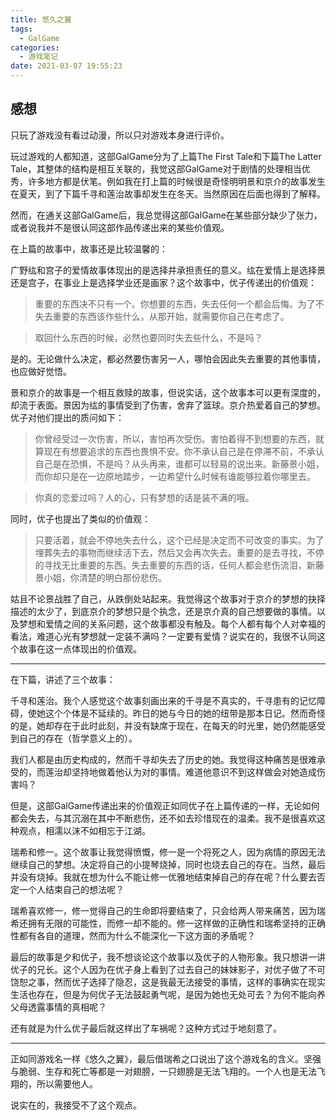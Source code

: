 ```yaml
---
title: 悠久之翼
tags:
  - GalGame
categories:
  - 游戏笔记
date: 2021-03-07 19:55:23
---
```


## 感想

只玩了游戏没有看过动漫，所以只对游戏本身进行评价。

玩过游戏的人都知道，这部GalGame分为了上篇The First Tale和下篇The Latter Tale，其整体的结构是相互关联的，我觉这部GalGame对于剧情的处理相当优秀，许多地方都是伏笔。例如我在打上篇的时候很是奇怪明明景和京介的故事发生在夏天，到了下篇千寻和莲治故事却发生在冬天。当然原因在后面也得到了解释。

然而，在通关这部GalGame后，我总觉得这部GalGame在某些部分缺少了张力，或者说我并不是很认同这部作品传递出来的某些价值观。

在上篇的故事中，故事还是比较温馨的：

广野纮和宫子的爱情故事体现出的是选择并承担责任的意义。纮在爱情上是选择景还是宫子，在事业上是选择学业还是画家？这个故事中，优子传递出的价值观：

> 重要的东西决不只有一个。你想要的东西，失去任何一个都会后悔。为了不失去重要的东西该作些什么，从那开始，就需要你自己在考虑了。

> 取回什么东西的时候，必然也要同时失去些什么，不是吗？

是的。无论做什么决定，都必然要伤害另一人，哪怕会因此失去重要的其他事情，也应做好觉悟。

景和京介的故事是一个相互救赎的故事，但说实话，这个故事本可以更有深度的，却流于表面。景因为纮的事情受到了伤害，舍弃了篮球。京介热爱着自己的梦想。优子对他们提出的质问如下：

> 你曾经受过一次伤害，所以，害怕再次受伤。害怕着得不到想要的东西，就算现在有想要追求的东西也畏惧不安。你不承认自己是在停滞不前，不承认自己是在恐惧，不是吗？从头再来，谁都可以轻易的说出来。新藤景小姐，而你却只是在一边原地踏步，一边希望什么时候有谁能够拉着你哪里去。

> 你真的恋爱过吗？人的心，只有梦想的话是装不满的哦。

同时，优子也提出了类似的价值观：

> 只要活着，就会不停地失去什么，这个已经是决定而不可改变的事实。为了埋葬失去的事物而继续活下去，然后又会再次失去。重要的是去寻找，不停的寻找无比重要的东西。失去重要的东西的话，任何人都会悲伤流泪，新藤景小姐，你清楚的明白那份悲伤。

姑且不论景战胜了自己，从跌倒处站起来。我觉得这个故事对于京介的梦想的抉择描述的太少了，到底京介的梦想只是个执念，还是京介真的自己想要做的事情。以及梦想和爱情之间的关系问题，这个故事都没有触及。每个人都有每个人对幸福的看法，难道心光有梦想就一定装不满吗？一定要有爱情？说实在的，我很不认同这个故事在这一点体现出的价值观。

---

在下篇，讲述了三个故事：

千寻和莲治。我个人感觉这个故事刻画出来的千寻是不真实的，千寻患有的记忆障碍，使她这个个体是不延续的。昨日的她与今日的她的纽带是那本日记。然而奇怪的是，她却存在于此时此刻，并没有缺席于现在，在每天的时光里，她仍然能感受到自己的存在（哲学意义上的）。

我们人都是由历史构成的，然而千寻却失去了历史的她。我觉得这种痛苦是很难承受的，而莲治却坚持地做着他认为对的事情。难道他意识不到这样做会对她造成伤害吗？

但是，这部GalGame传递出来的价值观正如同优子在上篇传递的一样，无论如何都会失去，与其沉溺在其中不断悲伤，还不如去珍惜现在的温柔。我不是很喜欢这种观点，相濡以沫不如相忘于江湖。

瑞希和修一。这个故事让我觉得愤慨，修一是一个将死之人，因为病情的原因无法继续自己的梦想。决定将自己的小提琴烧掉，同时也烧去自己的存在。当然，最后并没有烧掉。我就在想为什么不能让修一优雅地结束掉自己的存在呢？什么要去否定一个人结束自己的想法呢？

瑞希喜欢修一，修一觉得自己的生命即将要结束了，只会给两人带来痛苦，因为瑞希还拥有无限的可能性，而修一却不能的。修一这样做的正确性和瑞希坚持的正确性都有各自的道理，然而为什么不能深化一下这方面的矛盾呢？

最后的故事是夕和优子，我不想谈论这个故事以及优子的人物形象。我只想讲一讲优子的兄长。这个人因为在优子身上看到了过去自己的妹妹影子，对优子做了不可饶恕之事，然而优子选择了隐忍，这是我最无法接受的事情，这样的事确实在现实生活也存在，但是为何优子无法鼓起勇气呢，是因为她也无处可去？为何不能向养父母透露事情的真相呢？

还有就是为什么优子最后就这样出了车祸呢？这种方式过于地刻意了。

---

正如同游戏名一样《悠久之翼》，最后借瑞希之口说出了这个游戏名的含义。坚强与脆弱、生存和死亡等都是一对翅膀，一只翅膀是无法飞翔的。一个人也是无法飞翔的，所以需要他人。

说实在的，我接受不了这个观点。
